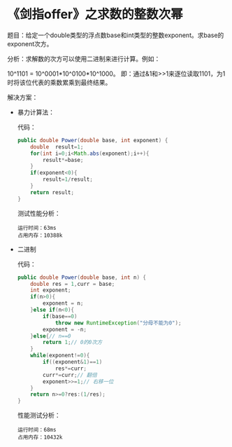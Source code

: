 # 《剑指offer》之求数的整数次幂

题目：给定一个double类型的浮点数base和int类型的整数exponent。求base的exponent次方。

分析：求解数的次方可以使用二进制来进行计算。例如：

10^1101 = 10^0001\*10^0100\*10^1000。
即：通过&1和>>1来逐位读取1101，为1时将该位代表的乘数累乘到最终结果。

解决方案：

+ 暴力计算法：

  代码：

  ```java
  public double Power(double base, int exponent) {
      double  result=1;
      for(int i=0;i<Math.abs(exponent);i++){
          result*=base;
      }
      if(exponent<0){
          result=1/result;
      }
      return result;            
  }
  ```

  测试性能分析：

  ```
  运行时间：63ms
  占用内存：10388k
  ```

+ 二进制

  代码：

  ```java
  public double Power(double base, int n) {
      double res = 1,curr = base;
      int exponent;
      if(n>0){
          exponent = n;
      }else if(n<0){
          if(base==0)
              throw new RuntimeException("分母不能为0"); 
          exponent = -n;
      }else{// n==0
          return 1;// 0的0次方
      }
      while(exponent!=0){
          if((exponent&1)==1)
              res*=curr;
          curr*=curr;// 翻倍
          exponent>>=1;// 右移一位
      }
      return n>=0?res:(1/res);       
  }
  ```

  性能测试分析：

  ```
  运行时间：68ms
  占用内存：10432k
  ```
